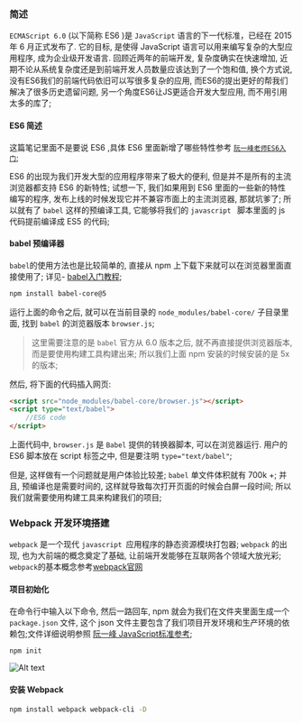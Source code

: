 ### 简述

`ECMAScript 6.0` (以下简称 ES6 )是 `JavaScript` 语言的下一代标准，已经在 2015 年 6 月正式发布了. 它的目标, 是使得 JavaScript 语言可以用来编写复杂的大型应用程序, 成为企业级开发语言.
回顾近两年的前端开发, 复杂度确实在快速增加, 近期不论从系统复杂度还是到前端开发人员数量应该达到了一个饱和值, 换个方式说, 没有ES6我们的前端代码依旧可以写很多复杂的应用, 而ES6的提出更好的帮我们解决了很多历史遗留问题, 另一个角度ES6让JS更适合开发大型应用, 而不用引用太多的库了;

#### ES6 简述
这篇笔记里面不是要说 ES6 ,具体 ES6 里面新增了哪些特性参考 [`阮一峰老师ES6入门`](http://es6.ruanyifeng.com/); 

ES6 的出现为我们开发大型的应用程序带来了极大的便利, 但是并不是所有的主流浏览器都支持 ES6 的新特性; 试想一下, 我们如果用到 ES6 里面的一些新的特性编写的程序, 发布上线的时候发现它并不兼容市面上的主流浏览器, 那就坑爹了; 所以就有了 `babel` 这样的预编译工具, 它能够将我们的 `javascript ` 脚本里面的 js 代码提前编译成 ES5 的代码;

#### babel 预编译器
`babel`的使用方法也是比较简单的, 直接从 npm 上下载下来就可以在浏览器里面直接使用了; 详见- [babel入门教程](https://www.kancloud.cn/digest/babel/217104);
`````bash
npm install babel-core@5
`````
运行上面的命令之后, 就可以在当前目录的 `node_modules/babel-core/` 子目录里面, 找到 `babel` 的浏览器版本 `browser.js`;
> 这里需要注意的是 `babel` 官方从 6.0 版本之后, 就不再直接提供浏览器版本, 而是要使用构建工具构建出来; 所以我们上面 npm 安装的时候安装的是 5x 的版本;

然后, 将下面的代码插入网页:
`````html
<script src="node_modules/babel-core/browser.js"></script>
<script type="text/babel">
    //ES6 code
</script>
`````
上面代码中, `browser.js` 是 `Babel` 提供的转换器脚本, 可以在浏览器运行. 用户的 ES6 脚本放在 script 标签之中, 但是要注明 `type="text/babel"`;

但是, 这样做有一个问题就是用户体验比较差; `babel` 单文件体积就有 700k +; 并且, 预编译也是需要时间的, 这样就导致每次打开页面的时候会白屏一段时间; 所以我们就需要使用构建工具来构建我们的项目;

### Webpack 开发环境搭建
`webpack` 是一个现代 `javascript `应用程序的静态资源模块打包器; `webpack` 的出现, 也为大前端的概念奠定了基础, 让前端开发能够在互联网各个领域大放光彩; `webpack`的基本概念参考[webpack官网](https://www.webpackjs.com/concepts/)

#### 项目初始化
在命令行中输入以下命令, 然后一路回车, npm 就会为我们在文件夹里面生成一个 `package.json` 文件, 这个 json 文件主要包含了我们项目开发环境和生产环境的依赖包;文件详细说明参照 [阮一峰 JavaScript标准参考](https://javascript.ruanyifeng.com/nodejs/packagejson.html);
`````bash
npm init
`````
![Alt text](/img/init.png)

#### 安装 Webpack
`````bash
npm install webpack webpack-cli -D
`````







